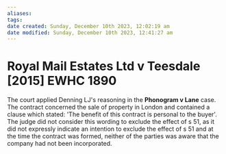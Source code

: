 ```yaml
---
aliases: 
tags: 
date created: Sunday, December 10th 2023, 12:02:19 am
date modified: Sunday, December 10th 2023, 12:41:27 am
---
```


# Royal Mail Estates Ltd v Teesdale [2015] EWHC 1890

The court applied Denning LJ's reasoning in the **Phonogram v Lane** case. The contract concerned the sale of property in London and contained a clause which stated: 'The benefit of this contract is personal to the buyer'. The judge did not consider this wording to exclude the effect of s 51, as it did not expressly indicate an intention to exclude the effect of s 51 and at the time the contract was formed, neither of the parties was aware that the company had not been incorporated.
